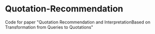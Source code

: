 # Quotation-Recommendation
Code for paper "Quotation Recommendation and InterpretationBased on Transformation from Queries to Quotations"
